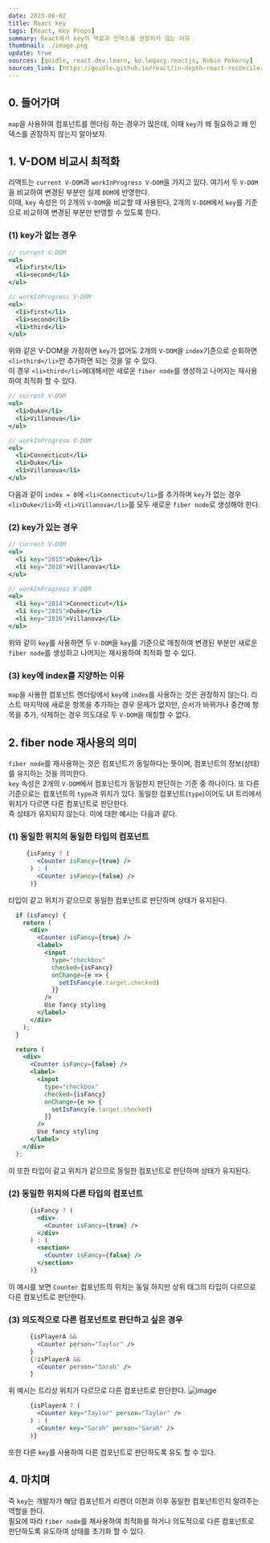 ```yaml
---
date: 2023-06-02
title: React key
tags: [React, Key Props]
summary: React에서 key의 역할과 인덱스를 권장하지 않는 이유
thumbnail: ./image.png
update: true
sources: [goidle, react.dev.learn, ko.legacy.reactjs, Robin Pokorny]
sources_link: [https://goidle.github.io/react/in-depth-react-reconciler_3/, https://react.dev/learn/preserving-and-resetting-state#different-components-at-the-same-position-reset-state, https://ko.legacy.reactjs.org/docs/lists-and-keys.html, https://robinpokorny.medium.com/index-as-a-key-is-an-anti-pattern-e0349aece318]
---
```



## 0. 들어가며
`map`을 사용하여 컴포넌트를 렌더링 하는 경우가 많은데, 이때 `key`가 왜 필요하고 왜 인덱스를 권장하지 않는지 알아보자.  

## 1. V-DOM 비교시 최적화
리액트는 `current V-DOM`과 `workInProgress V-DOM`을 가지고 있다. 여기서 두 `V-DOM`을 비교하여 변경된 부분만 실제 `DOM`에 반영한다.  
이때, `key` 속성은 이 2개의 `V-DOM`을 비교할 때 사용된다, 2개의 `V-DOM`에서 `key`를 기준으로 비교하여 변경된 부분만 반영할 수 있도록 한다.

### (1) key가 없는 경우
```jsx
// current V-DOM
<ul>
  <li>first</li>
  <li>second</li>
</ul>

// workInProgress V-DOM
<ul>
  <li>first</li>
  <li>second</li>
  <li>third</li>
</ul>
```
위와 같은 V-DOM을 가정하면 `key`가 없어도 2개의 `V-DOM`을 `index`기준으로 순회하면 `<li>third</li>`만 추가하면 되는 것을 알 수 있다.  
이 경우 `<li>third</li>`에대해서만 새로운 `fiber node`를 생성하고 나머지는 재사용하여 최적화 할 수 있다.

```jsx
// current V-DOM
<ul>
  <li>Duke</li>
  <li>Villanova</li>
</ul>

// workInProgress V-DOM
<ul>
  <li>Connecticut</li>
  <li>Duke</li>
  <li>Villanova</li>
</ul>
```  
다음과 같이 `index = 0`에 `<li>Connecticut</li>`를 추가하며 `key`가 없는 경우 `<li>Duke</li>`와 `<li>Villanova</li>`를 모두 새로운 `fiber node`로 생성해야 한다.

### (2) key가 있는 경우
```jsx
// current V-DOM
<ul>
  <li key="2015">Duke</li>
  <li key="2016">Villanova</li>
</ul>

// workInProgress V-DOM
<ul>
  <li key="2014">Connecticut</li>
  <li key="2015">Duke</li>
  <li key="2016">Villanova</li>
</ul>
```
위와 같이 `key`를 사용하면 두 `V-DOM`을 `key`를 기준으로 매칭하여 변경된 부분만 새로운 `fiber node`를 생성하고 나머지는 재사용하여 최적화 할 수 있다.

### (3) key에 index를 지양하는 이유
`map`을 사용한 컴포넌트 렌더링에서 `key`에 `index`를 사용하는 것은 권장하지 않는다. 리스트 마지막에 새로운 항목을 추가하는 경우 문제가 없지만, 순서가 바뀌거나 중간에 항목을 추가, 삭제하는 경우 의도대로 두 `V-DOM`을 매칭할 수 없다.

## 2. fiber node 재사용의 의미
`fiber node`를 재사용하는 것은 컴포넌트가 동일하다는 뜻이며, 컴포넌트의 정보(상태)를 유지하는 것을 의미한다.  
`key` 속성은 2개의 `V-DOM`에서 컴포넌트가 동일한지 판단하는 기준 중 하나이다. 또 다른 기준으로는 컴포넌트의 `type`과 위치가 있다. 동일한 컴포넌트(`type`)이어도 UI 트리에서 위치가 다르면 다른 컴포넌트로 판단한다.  
즉 상태가 유지되지 않는다. 이에 대한 예시는 다음과 같다.

### (1) 동일한 위치의 동일한 타입의 컴포넌트
```jsx
     {isFancy ? (
        <Counter isFancy={true} /> 
      ) : (
        <Counter isFancy={false} /> 
      )}
```
타입이 같고 위치가 같으므로 동일한 컴포넌트로 판단하며 상태가 유지된다.

```jsx
  if (isFancy) {
    return (
      <div>
        <Counter isFancy={true} />
        <label>
          <input
            type="checkbox"
            checked={isFancy}
            onChange={e => {
              setIsFancy(e.target.checked)
            }}
          />
          Use fancy styling
        </label>
      </div>
    );
  }

  return (
    <div>
      <Counter isFancy={false} />
      <label>
        <input
          type="checkbox"
          checked={isFancy}
          onChange={e => {
            setIsFancy(e.target.checked)
          }}
        />
        Use fancy styling
      </label>
    </div>
  );
```
이 또한 타입이 같고 위치가 같으므로 동일한 컴포넌트로 판단하며 상태가 유지된다.

### (2) 동일한 위치의 다른 타입의 컴포넌트
```jsx
      {isFancy ? (
        <div>
          <Counter isFancy={true} /> 
        </div>
      ) : (
        <section>
          <Counter isFancy={false} />
        </section>
      )}
```
이 예시를 보면 `Counter` 컴포넌트의 위치는 동일 하지만 상위 태그의 타입이 다르므로 다른 컴포넌트로 판단한다.

### (3) 의도적으로 다른 컴포넌트로 판단하고 싶은 경우
```jsx
      {isPlayerA &&
        <Counter person="Taylor" />
      }
      {!isPlayerA &&
        <Counter person="Sarah" />
      }
```
위 예시는 트리상 위치가 다르므로 다른 컴포넌트로 판단한다.
![image](https://github.com/Jeongseulho/Jeongseulho/assets/110578739/55bed655-9a43-468f-95b8-9cb9547f4ff2)

```jsx
      {isPlayerA ? (
        <Counter key="Taylor" person="Taylor" />
      ) : (
        <Counter key="Sarah" person="Sarah" />
      )}
```
또한 다른 `key`를 사용하여 다른 컴포넌트로 판단하도록 유도 할 수 있다.

## 4. 마치며
즉 `key`는 개발자가 해당 컴포넌트가 리렌더 이전과 이후 동일한 컴포넌트인지 알려주는 역할을 한다.  
필요에 따라 `fiber node`를 재사용하여 최적화를 하거나 의도적으로 다른 컴포넌트로 판단하도록 유도하여 상태를 초기화 할 수 있다.